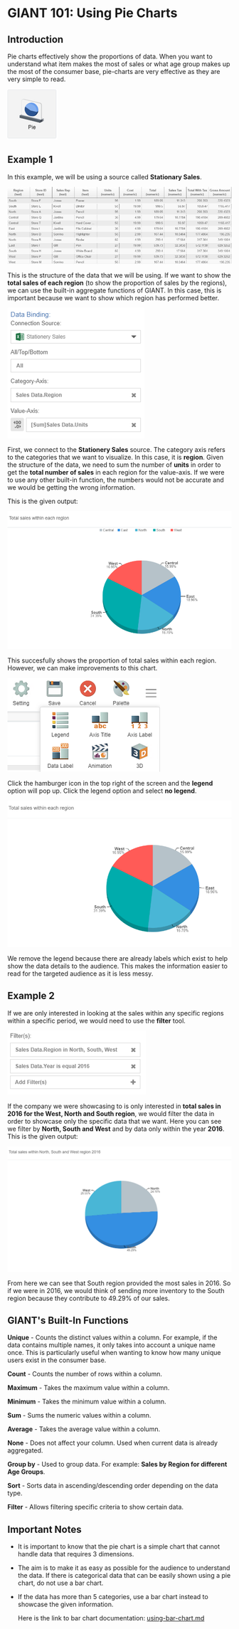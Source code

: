# GIANT 101: Using Pie Charts

## Introduction
Pie charts effectively show the proportions of data. When you want to understand what item makes the most of sales or what age group makes up the most of the consumer base, pie-charts are very effective as they are very simple to read.

![pieicon](images/giant-101-piechart/pie.PNG)

## Example 1 

In this example, we will be using a source called **Stationary Sales**. 

![data](images/giant-101-piechart/data-structure.PNG)

This is the structure of the data that we will be using. If we want to show the **total sales of each region** (to show the proportion of sales by the regions), we can use the built-in aggregate functions of GIANT. In this case, this is important because we want to show which region has performed better.

![data-binding](images/giant-101-piechart/data-bind.PNG)

First, we connect to the **Stationery Sales** source. The category axis refers to the categories that we want to visualize. In this case, it is **region**. Given the structure of the data, we need to sum the number of **units** in order to get the **total number of sales** in each region for the value-axis. If we were to use any other built-in function, the numbers would not be accurate and we would be getting the wrong information. 

This is the given output:

![pie-chart](images/giant-101-piechart/pie-chart.PNG)

This succesfully shows the proportion of total sales within each region. However, we can make improvements to this chart.

![example2](images/giant-101-linechart/legend.PNG)

Click the hamburger icon in the top right of the screen and the **legend** option will pop up. Click the legend option and select **no legend**. 

![pie-chart2](images/giant-101-piechart/pie-chart-improved.PNG)

We remove the legend because there are already labels which exist to help show the data details to the audience. This makes the information easier to read for the targeted audience as it is less messy.

## Example 2

If we are only interested in looking at the sales within any specific regions within a specific period, we would need to use the **filter** tool.

![pie-chart2](images/giant-101-piechart/pie-chart-filter.PNG)

If the company we were showcasing to is only interested in **total sales in 2016 for the West, North and South region**, we would filter the data in order to showcase only the specific data that we want. Here you can see we filter by **North, South and West** and by data only within the year **2016**. This is the given output:

![pie-chart2](images/giant-101-piechart/pie-chart-filter-d.PNG)

From here we can see that South region provided the most sales in 2016. So if we were in 2016, we would think of sending more inventory to the South region because they contribute to 49.29% of our sales.

## GIANT's Built-In Functions

**Unique** - Counts the distinct values within a column. For example, if the data contains multiple names, it only takes into account a unique name once. This is particularly useful when wanting to know how many unique users exist in the consumer base.

**Count** - Counts the number of rows within a column.

**Maximum** - Takes the maximum value within a column.

**Minimum** - Takes the minimum value within a column.

**Sum** - Sums the numeric values within a column.

**Average** - Takes the average value within a column.

**None** - Does not affect your column. Used when current data is already aggregated.

**Group by** - Used to group data. For example: **Sales by Region for different Age Groups**.

**Sort** - Sorts data in ascending/descending order depending on the data type.

**Filter** - Allows filtering specific criteria to show certain data.

## Important Notes

- It is important to know that the pie chart is a simple chart that cannot handle data that requires 3 dimensions. 

- The aim is to make it as easy as possible for the audience to understand the data. If there is categorical data that can be easily shown using a pie chart, do not use a bar chart.

- If the data has more than 5 categories, use a bar chart instead to showcase the given information.

    Here is the link to  bar chart documentation:
    [using-bar-chart.md](using-bar-chart.md)
